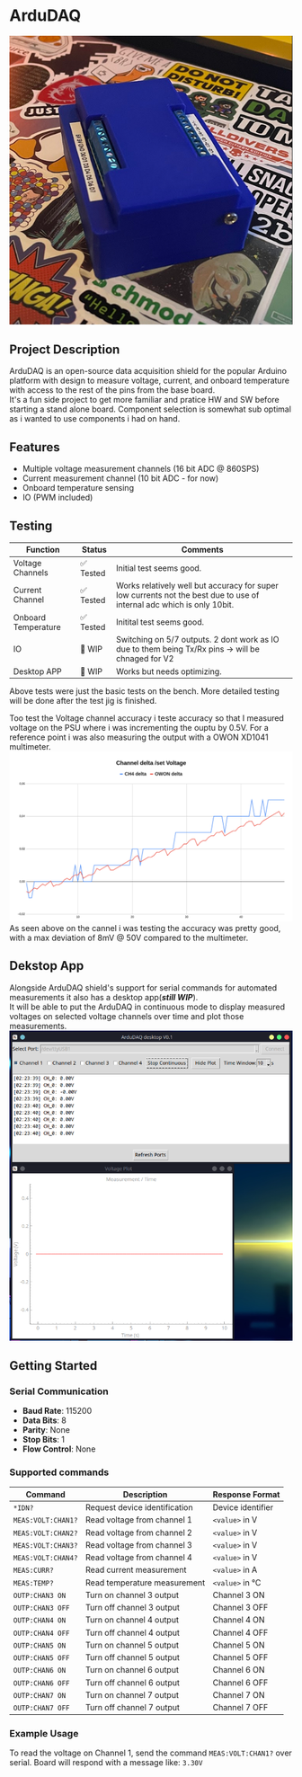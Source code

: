 # ArduDAQ

![Alt text](docs/pictures/1.png)

## Project Description

ArduDAQ is an open-source data acquisition shield for the popular Arduino platform with design to measure voltage, current, and onboard temperature with access to the rest of the pins from the base board. <br>
It's a fun side project to get more familiar and pratice HW and SW before starting a stand alone board. Component selection is somewhat sub optimal as i wanted to use components i had on hand.

## Features

- Multiple voltage measurement channels (16 bit ADC @ 860SPS)
- Current measurement channel (10 bit ADC - for now)
- Onboard temperature sensing
- IO (PWM included)


## Testing

| Function         | Status          | Comments            |
|--------------------|-----------------|---------------------|
| Voltage Channels   | ✅ Tested        | Initial test seems good. |
| Current Channel    | ✅ Tested        | Works relatively well but accuracy for super low currents not the best due to use of internal adc which is only 10bit.|
| Onboard Temperature| ✅ Tested  | Initital test seems good.  |
| IO | 🚧  WIP| Switching on 5/7 outputs. 2 dont work as IO due to them being Tx/Rx pins -> will be chnaged for V2 |
| Desktop APP | 🚧  WIP  | Works but needs optimizing. |

Above tests were just the basic tests on the bench.
More detailed testing will be done after the test jig is finished.

Too test the Voltage channel accuracy i teste accuracy so that I measured voltage on the PSU where i was incrementing the ouptu by 0.5V. For a reference point i was also measuring the output with a OWON XD1041 multimeter.
![Alt text](docs/pictures/accuracy_test.png)
As seen above on the cannel i was testing the accuracy was pretty good, with a max deviation of 8mV @ 50V compared to the multimeter.


## Dekstop App
Alongside ArduDAQ shield's support for serial commands for automated measurements it also has a desktop app(***still WIP***).<br>
It will be able to put the ArduDAQ in continuous mode to display measured voltages on selected voltage channels over time and plot those measurements.
![Alt text](docs/pictures/new_gui.png)


## Getting Started

### Serial Communication
- **Baud Rate**: 115200
- **Data Bits**: 8
- **Parity**: None
- **Stop Bits**: 1
- **Flow Control**: None

### Supported commands
| Command           | Description                           | Response Format    |
|-------------------|---------------------------------------|--------------------|
| `*IDN?`          | Request device identification         | Device identifier  |
| `MEAS:VOLT:CHAN1?`| Read voltage from channel 1          | `<value>` in V     |
| `MEAS:VOLT:CHAN2?`| Read voltage from channel 2          | `<value>` in V     |
| `MEAS:VOLT:CHAN3?`| Read voltage from channel 3          | `<value>` in V     |
| `MEAS:VOLT:CHAN4?`| Read voltage from channel 4          | `<value>` in V     |
| `MEAS:CURR?`      | Read current measurement             | `<value>` in A     |
| `MEAS:TEMP?`      | Read temperature measurement         | `<value>` in °C|
| `OUTP:CHAN3 ON`   | Turn on channel 3 output             | Channel 3 ON       |
| `OUTP:CHAN3 OFF`  | Turn off channel 3 output            | Channel 3 OFF      |
| `OUTP:CHAN4 ON`   | Turn on channel 4 output             | Channel 4 ON       |
| `OUTP:CHAN4 OFF`  | Turn off channel 4 output            | Channel 4 OFF      |
| `OUTP:CHAN5 ON`   | Turn on channel 5 output             | Channel 5 ON       |
| `OUTP:CHAN5 OFF`  | Turn off channel 5 output            | Channel 5 OFF      |
| `OUTP:CHAN6 ON`   | Turn on channel 6 output             | Channel 6 ON       |
| `OUTP:CHAN6 OFF`  | Turn off channel 6 output            | Channel 6 OFF      |
| `OUTP:CHAN7 ON`   | Turn on channel 7 output             | Channel 7 ON       |
| `OUTP:CHAN7 OFF`  | Turn off channel 7 output            | Channel 7 OFF      |



### Example Usage

To read the voltage on Channel 1, send the command `MEAS:VOLT:CHAN1?` over serial. Board will respond with a message like: `3.30V`




